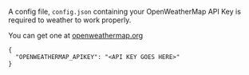A config file, `config.json` containing your OpenWeatherMap API Key is required to weather to work properly.

You can get one at [openweathermap.org](https://openweathermap.org/api)

```
{
  "OPENWEATHERMAP_APIKEY": "<API KEY GOES HERE>"
}
```
